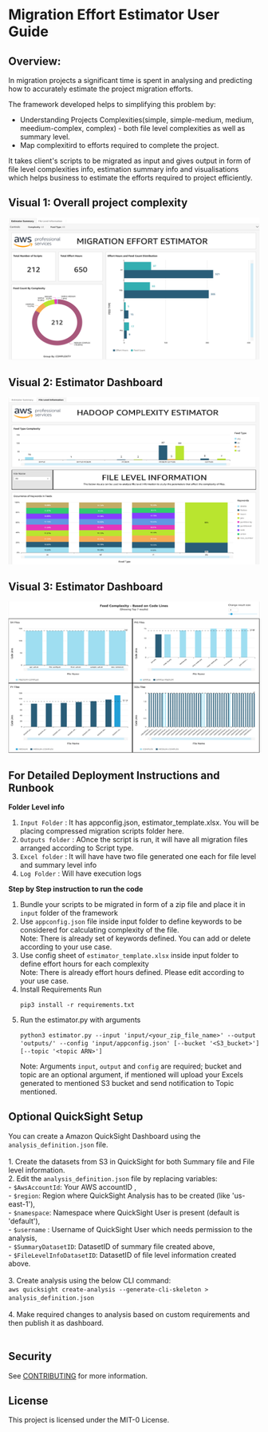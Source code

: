 # Migration Effort Estimator User Guide

## Overview:

In migration projects a significant time is spent in analysing and predicting how to accurately estimate the project migration efforts. 

The framework developed helps to simplifying this problem by:
- Understanding Projects Complexities(simple, simple-medium, medium, meedium-complex, complex) - both file level complexities as well as summary level.
- Map complexitird to efforts required to complete the project.

It takes client's scripts to be migrated as input and gives output in form of file level complexities info, estimation summary info and visualisations which helps business to estimate the efforts required to project efficiently.


## Visual 1: Overall project complexity

![visual1](./img/visual1.png)

## Visual 2: Estimator Dashboard

![visual2](./img/visual2.png)

## Visual 3: Estimator Dashboard

![visual3](./img/visual3.png)

## For Detailed Deployment Instructions and Runbook

<b>Folder Level info</b>
       
1. `Input Folder` : It has appconfig.json, estimator_template.xlsx. You will be placing compressed migration scripts folder here.
2. `Outputs folder` : AOnce the script is run, it will have all migration files arranged according to Script type.
3. `Excel folder` :  It will have have two file generated one each for file level and summary level info
4. `Log Folder` : Will have execution logs
    
<b>Step by Step instruction to run the code </b>
1. Bundle your scripts to be migrated in form of a zip file and place it in `input` folder of the framework
2. Use `appconfig.json` file inside input folder to define keywords to be considered for calculating complexity of the file. 
</br>Note: There is already set of keywords defined. You can add or delete according to your use case.
3. Use config sheet of `estimator_template.xlsx` inside input folder to define effort hours for each complexity
</br>Note: There is already effort hours defined. Please edit according to your use case.
4. Install Requirements
Run 
      ```
      pip3 install -r requirements.txt
      ```
5. Run the estimator.py with arguments
      ```
      python3 estimator.py --input 'input/<your_zip_file_name>' --output 'outputs/' --config 'input/appconfig.json' [--bucket '<S3_bucket>'] [--topic '<topic ARN>']
      ```
      Note: Arguments `input`, `output` and `config` are required; bucket and topic are an optional argument, if mentioned will upload your Excels generated to mentioned S3 bucket and send notification to Topic mentioned. 

## Optional QuickSight Setup

You can create a Amazon QuickSight Dashboard using the `analysis_definition.json` file. </br></br>
       1. Create the datasets from S3 in QuickSight for both Summary file and File level information.</br>
       2. Edit the `analysis_definition.json` file by replacing variables: </br>
              - `$AwsAccountId`: Your AWS accountID ,</br>
              - `$region`: Region where QuickSight Analysis has to be created (like 'us-east-1'),</br>
              - `$namespace`: Namespace where QuickSight User is present (default is 'default'),</br>
              - `$username` : Username of QuickSight User which needs permission to the analysis,</br>
              - `$SummaryDatasetID`: DatasetID of summary file created above,</br>
              - `$FileLevelInfoDatasetID`: DatasetID of file level information created above. </br></br>
       3. Create analysis using the below CLI command:</br>
       ```
       aws quicksight create-analysis --generate-cli-skeleton > analysis_definition.json
       ```
       </br></br>
       4. Make required changes to analysis based on custom requirements and then publish it as dashboard.</br></br>
       
## Security

See [CONTRIBUTING](CONTRIBUTING.md#security-issue-notifications) for more information.

## License

This project is licensed under the MIT-0 License.

